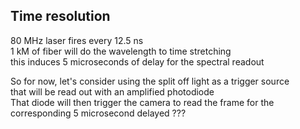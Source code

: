 ## Time resolution  
80 MHz laser fires every 12.5 ns  
1 kM of fiber will do the wavelength to time stretching  
this induces 5 microseconds of delay for the spectral readout  

So for now, let's consider using the split off light as a trigger source  
that will be read out with an amplified photodiode  
That diode will then trigger the camera to read the frame for the corresponding 5 microsecond delayed ???  
